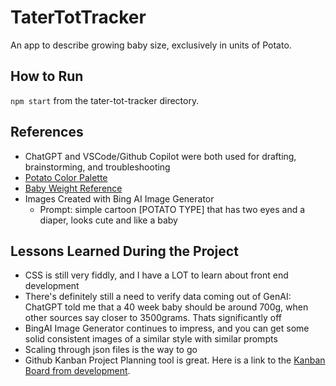 # TaterTotTracker

An app to describe growing baby size, exclusively in units of Potato.

## How to Run

`npm start` from the tater-tot-tracker directory.

## References

* ChatGPT and VSCode/Github Copilot were both used for drafting, brainstorming, and troubleshooting
* [Potato Color Palette](https://www.color-hex.com/color-palette/27154)
* [Baby Weight Reference](https://www.mdrcindia.com/blog/detail/fetal-growth-chart-week-by-week-size-and-weight-of-the-fetus)
* Images Created with Bing AI Image Generator
  * Prompt: simple cartoon [POTATO TYPE] that has two eyes and a diaper, looks cute and like a baby

## Lessons Learned During the Project

* CSS is still very fiddly, and I have a LOT to learn about front end development
* There's definitely still a need to verify data coming out of GenAI: ChatGPT told me that a 40 week baby should be around 700g, when other sources say closer to 3500grams. Thats significantly off
* BingAI Image Generator continues to impress, and you can get some solid consistent images of a similar style with similar prompts
* Scaling through json files is the way to go
* Github Kanban Project Planning tool is great. Here is a link to the [Kanban Board from development](https://github.com/users/edjineer/projects/1/views/1).
